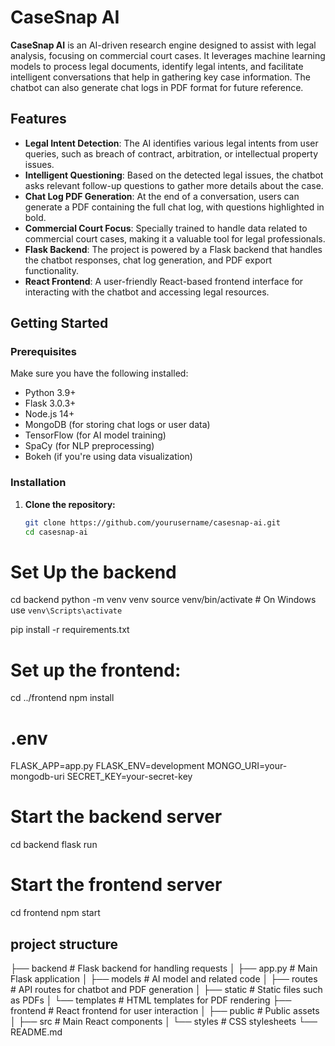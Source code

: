 # CaseSnap AI

**CaseSnap AI** is an AI-driven research engine designed to assist with legal analysis, focusing on commercial court cases. It leverages machine learning models to process legal documents, identify legal intents, and facilitate intelligent conversations that help in gathering key case information. The chatbot can also generate chat logs in PDF format for future reference.

## Features

- **Legal Intent Detection**: The AI identifies various legal intents from user queries, such as breach of contract, arbitration, or intellectual property issues.
- **Intelligent Questioning**: Based on the detected legal issues, the chatbot asks relevant follow-up questions to gather more details about the case.
- **Chat Log PDF Generation**: At the end of a conversation, users can generate a PDF containing the full chat log, with questions highlighted in bold.
- **Commercial Court Focus**: Specially trained to handle data related to commercial court cases, making it a valuable tool for legal professionals.
- **Flask Backend**: The project is powered by a Flask backend that handles the chatbot responses, chat log generation, and PDF export functionality.
- **React Frontend**: A user-friendly React-based frontend interface for interacting with the chatbot and accessing legal resources.

## Getting Started

### Prerequisites

Make sure you have the following installed:

- Python 3.9+
- Flask 3.0.3+
- Node.js 14+
- MongoDB (for storing chat logs or user data)
- TensorFlow (for AI model training)
- SpaCy (for NLP preprocessing)
- Bokeh (if you're using data visualization)

### Installation

1. **Clone the repository:**

   ```bash
   git clone https://github.com/yourusername/casesnap-ai.git
   cd casesnap-ai


#  Set Up the backend

cd backend
python -m venv venv
source venv/bin/activate  # On Windows use `venv\Scripts\activate`


pip install -r requirements.txt

# Set up the frontend:

cd ../frontend
npm install


# .env
FLASK_APP=app.py
FLASK_ENV=development
MONGO_URI=your-mongodb-uri
SECRET_KEY=your-secret-key

# Start the backend server

cd backend
flask run



# Start the frontend server

cd frontend
npm start


## project structure

├── backend                 # Flask backend for handling requests
│   ├── app.py              # Main Flask application
│   ├── models              # AI model and related code
│   ├── routes              # API routes for chatbot and PDF generation
│   ├── static              # Static files such as PDFs
│   └── templates           # HTML templates for PDF rendering
├── frontend                # React frontend for user interaction
│   ├── public              # Public assets
│   ├── src                 # Main React components
│   └── styles              # CSS stylesheets
└── README.md
